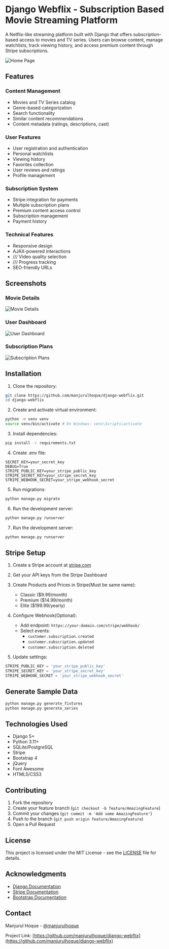 # Django Webflix - Subscription Based Movie Streaming Platform

A Netflix-like streaming platform built with Django that offers subscription-based access to movies and TV series. Users can browse content, manage watchlists, track viewing history, and access premium content through Stripe subscriptions.

![Home Page](screenshots/home.png)

## Features

### Content Management
- Movies and TV Series catalog
- Genre-based categorization
- Search functionality
- Similar content recommendations
- Content metadata (ratings, descriptions, cast)

### User Features
- User registration and authentication
- Personal watchlists
- Viewing history
- Favorites collection
- User reviews and ratings
- Profile management

### Subscription System
- Stripe integration for payments
- Multiple subscription plans
- Premium content access control
- Subscription management
- Payment history

### Technical Features
- Responsive design
- AJAX-powered interactions
- /// Video quality selection
- /// Progress tracking
- SEO-friendly URLs

## Screenshots

### Movie Details
![Movie Details](screenshots/details.png)

### User Dashboard
![User Dashboard](screenshots/subscriptions.png)

### Subscription Plans
![Subscription Plans](screenshots/pricing.png)

## Installation

1. Clone the repository:
```bash
git clone https://github.com/manjurulhoque/django-webflix.git
cd django-webflix
```

2. Create and activate virtual environment:
```bash
python -m venv venv
source venv/bin/activate # On Windows: venv\Scripts\activate
```

3. Install dependencies:
```bash
pip install -r requirements.txt
```

4. Create .env file:
```
SECRET_KEY=your_secret_key
DEBUG=True
STRIPE_PUBLIC_KEY=your_stripe_public_key
STRIPE_SECRET_KEY=your_stripe_secret_key
STRIPE_WEBHOOK_SECRET=your_stripe_webhook_secret
```

5. Run migrations:
```bash
python manage.py migrate
```

6. Run the development server:
```bash
python manage.py runserver
```

7. Run the development server:
```bash
python manage.py runserver
```

## Stripe Setup

1. Create a Stripe account at [stripe.com](https://stripe.com)

2. Get your API keys from the Stripe Dashboard

3. Create Products and Prices in Stripe(Must be same name):
   - Classic ($9.99/month)
   - Premium ($14.99/month)
   - Elite ($199.99/yearly)

4. Configure Webhook(Optional):
   - Add endpoint: `https://your-domain.com/stripe/webhook/`
   - Select events:
     - `customer.subscription.created`
     - `customer.subscription.updated`
     - `customer.subscription.deleted`

5. Update settings:
```python
STRIPE_PUBLIC_KEY = 'your_stripe_public_key'
STRIPE_SECRET_KEY = 'your_stripe_secret_key'
STRIPE_WEBHOOK_SECRET = 'your_stripe_webhook_secret'
```

## Generate Sample Data
```bash
python manage.py generate_fixtures
python manage.py generate_series
```


## Technologies Used

- Django 5+
- Python 3.11+
- SQLite/PostgreSQL
- Stripe
- Bootstrap 4
- jQuery
- Font Awesome
- HTML5/CSS3

## Contributing

1. Fork the repository
2. Create your feature branch (`git checkout -b feature/AmazingFeature`)
3. Commit your changes (`git commit -m 'Add some AmazingFeature'`)
4. Push to the branch (`git push origin feature/AmazingFeature`)
5. Open a Pull Request

## License

This project is licensed under the MIT License - see the [LICENSE](LICENSE) file for details.

## Acknowledgments

- [Django Documentation](https://docs.djangoproject.com/)
- [Stripe Documentation](https://stripe.com/docs)
- [Bootstrap Documentation](https://getbootstrap.com/docs/)

## Contact

Manjurul Hoque - [@manjurulhoque](https://github.com/manjurulhoque)

Project Link: [https://github.com/manjurulhoque/django-webflix](https://github.com/manjurulhoque/django-webflix)